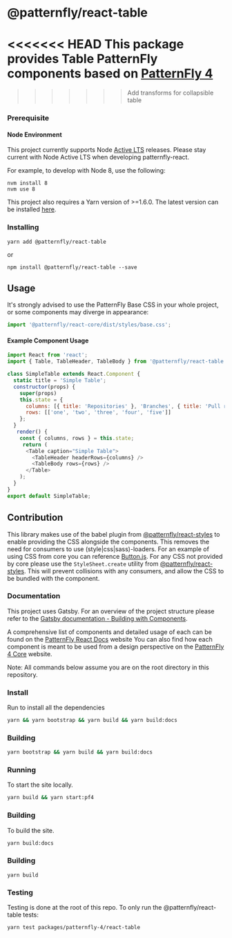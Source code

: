 # @patternfly/react-table
<<<<<<< HEAD
This package provides Table PatternFly components based on [PatternFly 4][patternfly-4]
=======

>>>>>>> Add transforms for collapsible table
### Prerequisite

#### Node Environment

This project currently supports Node [Active LTS](https://github.com/nodejs/Release#release-schedule) releases. Please stay current with Node Active LTS when developing patternfly-react.

For example, to develop with Node 8, use the following:

```
nvm install 8
nvm use 8
```

This project also requires a Yarn version of >=1.6.0. The latest version can be installed [here](https://yarnpkg.com/).

### Installing

```
yarn add @patternfly/react-table
```

or

```
npm install @patternfly/react-table --save
```

## Usage

It's strongly advised to use the PatternFly Base CSS in your whole project, or some components may diverge in appearance:

```javascript
import '@patternfly/react-core/dist/styles/base.css';
```

#### Example Component Usage
```javascript
import React from 'react';
import { Table, TableHeader, TableBody } from '@patternfly/react-table';

class SimpleTable extends React.Component {
  static title = 'Simple Table';
  constructor(props) {
    super(props)
    this.state = {
      columns: [{ title: 'Repositories' }, 'Branches', { title: 'Pull requests' }, 'Workspaces', 'Last Commit'],
      rows: [['one', 'two', 'three', 'four', 'five']]
    };
  }
   render() {
    const { columns, rows } = this.state;
     return (
      <Table caption="Simple Table">
        <TableHeader headerRows={columns} />
        <TableBody rows={rows} />
      </Table>
    );
  }
}
export default SimpleTable;

```
## Contribution
This library makes use of the babel plugin from [@patternfly/react-styles](../react-styles/README.md) to enable providing the CSS alongside the components. This removes the need for consumers to use (style|css|sass)-loaders. For an example of using CSS from core you can reference [Button.js](./src/components/Button/Button.js). For any CSS not provided by core please use the `StyleSheet.create` utility from [@patternfly/react-styles](../react-styles/README.md). This will prevent collisions with any consumers, and allow the CSS to be bundled with the component.

### Documentation

This project uses Gatsby. For an overview of the project structure please refer to the [Gatsby documentation - Building with Components](https://www.gatsbyjs.org/docs/building-with-components/).

A comprehensive list of components and detailed usage of each can be found on the [PatternFly React Docs][docs] website
You can also find how each component is meant to be used from a design perspective on the [PatternFly 4 Core][patternfly-4] website.

Note: All commands below assume you are on the root directory in this repository.

### Install

Run to install all the dependencies

```sh
yarn && yarn bootstrap && yarn build && yarn build:docs
```

### Building
```sh
yarn bootstrap && yarn build && yarn build:docs
```

### Running

To start the site locally.

```sh
yarn build && yarn start:pf4
```

### Building

To build the site.

```sh
yarn build:docs
```
### Building

```
yarn build
```

### Testing

Testing is done at the root of this repo. To only run the @patternfly/react-table tests:

```
yarn test packages/patternfly-4/react-table
```

[patternfly-4]: https://github.com/patternfly/patternfly-next
[docs]: https://patternfly-react.surge.sh/patternfly-4
